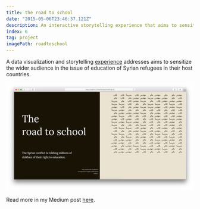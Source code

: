 ```yaml
---
title: the road to school
date: "2015-05-06T23:46:37.121Z"
description: An interactive storytelling experience that aims to sensitize the wider audience in the issue of Syrian refugees education in their host countries.
index: 6
tag: project
imagePath: roadtoschool
---
```



A data visualization and storytelling <a href="https://lab.interactivethings.com/road-to-school/" target="_blank">experience</a> addresses aims to sensitize the wider audience in the issue of education of Syrian refugees in their host countries.

![altcaption](mockup.png)


Read more in my Medium post <a href="https://blog.interactivethings.com/the-road-to-school-672cff56e774" target="_blank">here</a>.
